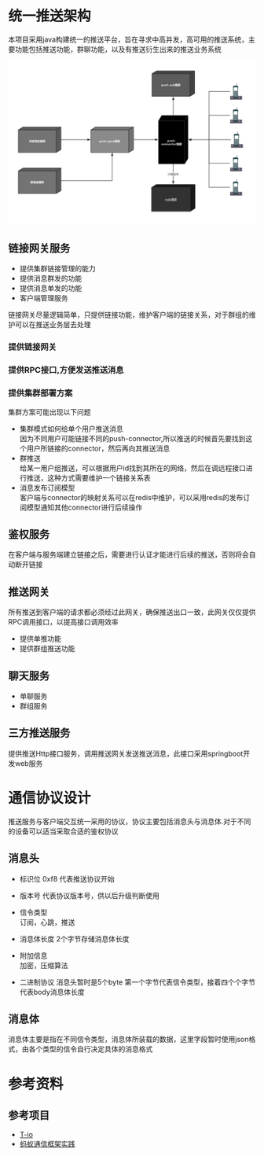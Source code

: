 # 统一推送架构
本项目采用java构建统一的推送平台，旨在寻求中高并发，高可用的推送系统，主要功能包括推送功能，群聊功能，以及有推送衍生出来的推送业务系统

![image](attachment/push-universe.png)

## 链接网关服务

* 提供集群链接管理的能力
* 提供消息群发的功能
* 提供消息单发的功能
* 客户端管理服务

链接网关尽量逻辑简单，只提供链接功能，维护客户端的链接关系，对于群组的维护可以在推送业务层去处理
### 提供链接网关
### 提供RPC接口,方便发送推送消息
### 提供集群部署方案
集群方案可能出现以下问题
* 集群模式如何给单个用户推送消息  
因为不同用户可能链接不同的push-connector,所以推送的时候首先要找到这个用户所链接的connector，然后再向其推送消息
* 群推送  
给某一用户组推送，可以根据用户id找到其所在的网络，然后在调远程接口进行推送，这种方式需要维护一个链接关系表
* 消息发布订阅模型  
客户端与connector的映射关系可以在redis中维护，可以采用redis的发布订阅模型通知其他connector进行后续操作

## 鉴权服务
在客户端与服务端建立链接之后，需要进行认证才能进行后续的推送，否则将会自动断开链接

## 推送网关
所有推送到客户端的请求都必须经过此网关，确保推送出口一致，此网关仅仅提供RPC调用接口，以提高接口调用效率
* 提供单推功能
* 提供群组推送功能

## 聊天服务
* 单聊服务
* 群组服务

## 三方推送服务
提供推送Http接口服务，调用推送网关发送推送消息，此接口采用springboot开发web服务

# 通信协议设计

推送服务与客户端交互统一采用的协议，协议主要包括消息头与消息体.对于不同的设备可以适当采取合适的鉴权协议

## 消息头
* 标识位 0xf8 代表推送协议开始
* 版本号 代表协议版本号，供以后升级判断使用
* 信令类型  
订阅，心跳，推送
* 消息体长度 2个字节存储消息体长度
* 附加信息  
加密，压缩算法

* 二进制协议
消息头暂时是5个byte
第一个字节代表信令类型，接着四个个字节代表body消息体长度


## 消息体
消息体主要是指在不同信令类型，消息体所装载的数据，这里字段暂时使用json格式，由各个类型的信令自行决定具体的消息格式

# 参考资料

## 参考项目
* [T-io](https://github.com/tywo45/t-io)
* [蚂蚁通信框架实践](https://mp.weixin.qq.com/s/JRsbK1Un2av9GKmJ8DK7IQ)

